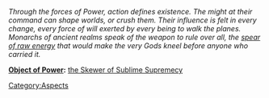 *Through the forces of Power, action defines existence. The might at
their command can shape worlds, or crush them. Their influence is felt
in every change, every force of will exerted by every being to walk the
planes. Monarchs of ancient realms speak of the weapon to rule over all,
the [spear of raw energy](the_Skewer_of_Sublime_Supremecy "wikilink")
that would make the very Gods kneel before anyone who carried it.*

**[Object of Power](:Category:Objects_of_Power "wikilink"):** [the
Skewer of Sublime Supremecy](the_Skewer_of_Sublime_Supremecy "wikilink")

[Category:Aspects](Category:Aspects "wikilink")
